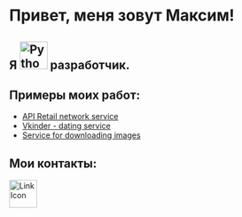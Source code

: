 <h1> Привет, меня зовут Максим! </h1>

## Я <a href="https://www.python.org"><img src="https://upload.wikimedia.org/wikipedia/commons/thumb/c/c3/Python-logo-notext.svg/1024px-Python-logo-notext.svg.png" alt="Python Icon" height="50" widht="50"/></a> разработчик.
## Примеры моих работ:  
- [API Retail network service](https://github.com/7kHz/REST_API_DIPLOM/tree/master)
- [Vkinder - dating service](https://github.com/7kHz/adpy-team-diplom)
- [Service for downloading images ](https://github.com/7kHz/Course-project-/tree/over)
## Мои контакты:
<a href="https://t.me/max_utsh"><img src="https://img.icons8.com/fluency/48/000000/telegram-app.png" alt="Link Icon" height="50" width="50"/></a>
